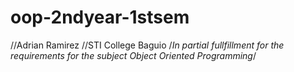 # oop-2ndyear-1stsem
//Adrian Ramirez
//STI College Baguio
/*In partial fullfillment
for the requirements for the 
subject Object Oriented Programming*/
